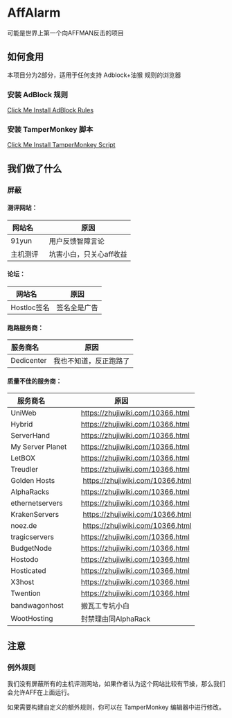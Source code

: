 # AffAlarm

可能是世界上第一个向AFFMAN反击的项目

## 如何食用

本项目分为2部分，适用于任何支持 Adblock+油猴 规则的浏览器

### 安装 AdBlock 规则
[Click Me Install AdBlock Rules](https://functionclub.github.io/AffAlarm/add-adblock.html)

### 安装 TamperMonkey 脚本

[Click Me Install TamperMonkey Script](https://github.com/FunctionClub/AffAlarm/raw/master/AffAlarm.user.js)


## 我们做了什么

### 屏蔽

#### 测评网站：
|网站名     |原因                 |
|----------|----------------------|
|91yun     |用户反馈智障言论       |
|主机测评   |坑害小白，只关心aff收益|

#### 论坛：
|网站名     |原因                 |
|----------|---------------------|
|Hostloc签名| 签名全是广告         |

#### 跑路服务商：
|服务商名     |原因                 |
|------------|---------------------|
|Dedicenter  |我也不知道，反正跑路了 |

#### 质量不佳的服务商：
|服务商名              |原因                                         |
|---------------------|---------------------------------------------|
|UniWeb               | https://zhujiwiki.com/10366.html            |
|Hybrid               | https://zhujiwiki.com/10366.html            |
|ServerHand           | https://zhujiwiki.com/10366.html            |
|My Server Planet     | https://zhujiwiki.com/10366.html            |
|LetBOX               | https://zhujiwiki.com/10366.html            |
|Treudler             | https://zhujiwiki.com/10366.html            |
|Golden Hosts         | https://zhujiwiki.com/10366.html            |
|AlphaRacks           | https://zhujiwiki.com/10366.html            |
|ethernetservers      | https://zhujiwiki.com/10366.html            |
|KrakenServers        | https://zhujiwiki.com/10366.html            |
|noez.de              | https://zhujiwiki.com/10366.html            |
|tragicservers        | https://zhujiwiki.com/10366.html            |
|BudgetNode           | https://zhujiwiki.com/10366.html            |
|Hostodo              | https://zhujiwiki.com/10366.html            |
|Hosticated           | https://zhujiwiki.com/10366.html            |
|X3host               | https://zhujiwiki.com/10366.html            |
|Twention             | https://zhujiwiki.com/10366.html            |
|bandwagonhost        | 搬瓦工专坑小白                               |
|WootHosting          | 封禁理由同AlphaRack                          |



## 注意
### 例外规则
我们没有屏蔽所有的主机评测网站，如果作者认为这个网站比较有节操，那么我们会允许AFF在上面运行。

如果需要构建自定义的额外规则，你可以在 TamperMonkey 编辑器中进行修改。
